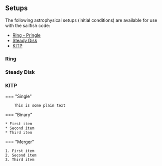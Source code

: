 ## Setups

The following astrophysical setups (initial conditions) are available for use with the sailfish code:

* [Ring - Pringle](#ring)
* [Steady Disk](#steady)
* [KITP](#kitp)

### Ring

### Steady Disk

### KITP

=== "Single"
```
    This is some plain text
```
=== "Binary"

    * First item
    * Second item
    * Third item

=== "Merger"

    1. First item
    2. Second item
    3. Third item